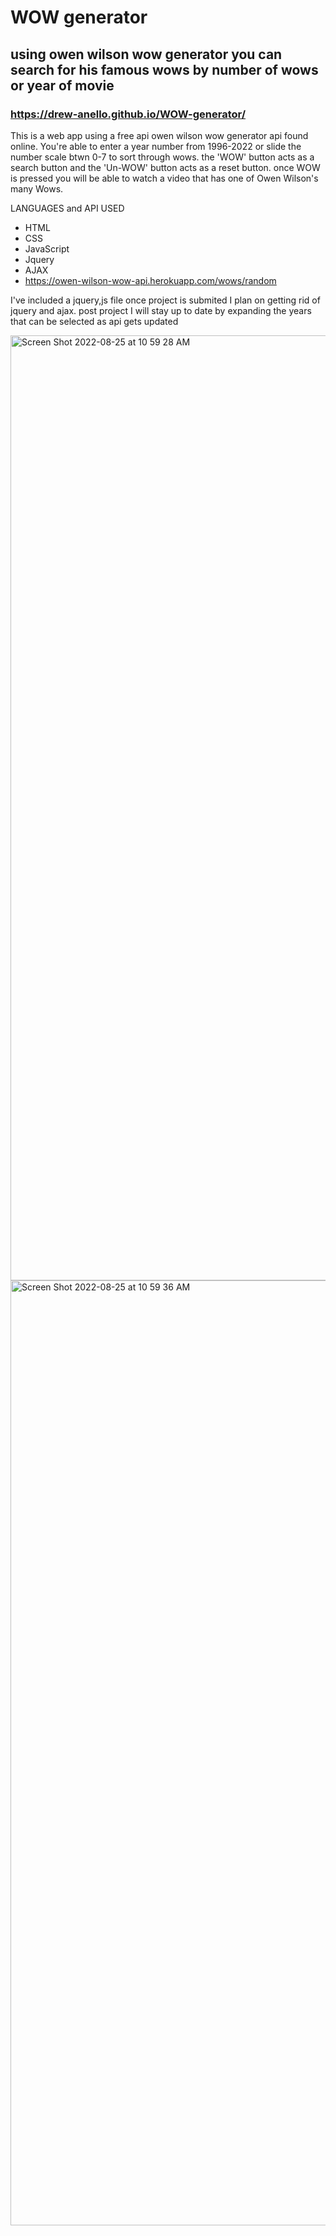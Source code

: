 # WOW generator

## using owen wilson wow generator you can search for his famous wows by number of wows or year of movie

### https://drew-anello.github.io/WOW-generator/

This is a web  app using a free api owen wilson wow generator api found online. You're able to enter a year number from 1996-2022 or slide the number scale btwn 0-7 to sort through wows. the 'WOW' button acts as a search button and the 'Un-WOW' button acts as a reset button. once WOW is pressed you will be able to watch a video that has one of Owen Wilson's many Wows. 

LANGUAGES and API USED 

* HTML 
* CSS 
* JavaScript
* Jquery 
* AJAX
* https://owen-wilson-wow-api.herokuapp.com/wows/random

I've included a jquery,js file once project is submited I plan on getting rid of jquery and ajax. post project I will stay up to date by expanding the years that can be selected as api gets updated 

<img width="1512" alt="Screen Shot 2022-08-25 at 10 59 28 AM" src="https://user-images.githubusercontent.com/106771036/186700084-f7d6ec7d-e20c-448b-bab2-68cc5d553892.png">


<img width="1512" alt="Screen Shot 2022-08-25 at 10 59 36 AM" src="https://user-images.githubusercontent.com/106771036/186699940-05118376-b0b3-4ea1-9379-d8b5b485f3d2.png">



